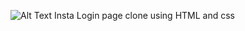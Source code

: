 ![Alt Text]([image_url](https://github.com/Surajk7841/Insta-Login-page-clone/blob/main/img.png))
Insta Login page clone using HTML and css
